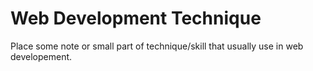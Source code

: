 # Web Development Technique

Place some note or small part of technique/skill that usually use in web developement.
